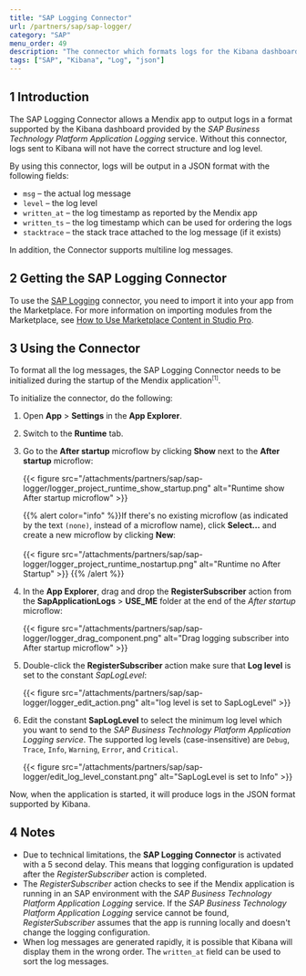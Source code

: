 ```yaml
---
title: "SAP Logging Connector"
url: /partners/sap/sap-logger/
category: "SAP"
menu_order: 49
description: "The connector which formats logs for the Kibana dashboard"
tags: ["SAP", "Kibana", "Log", "json"]
---
```


## 1 Introduction

The SAP Logging Connector allows a Mendix app to output logs in a format supported by the Kibana dashboard provided by the _SAP Business Technology Platform Application Logging_ service. Without this connector, logs sent to Kibana will not have the correct structure and log level.

By using this connector, logs will be output in a JSON format with the following fields:

* `msg` – the actual log message
* `level` – the log level
* `written_at` – the log timestamp as reported by the Mendix app
* `written_ts` – the log timestamp which can be used for ordering the logs
* `stacktrace` – the stack trace attached to the log message (if it exists)

In addition, the Connector supports multiline log messages.

## 2 Getting the SAP Logging Connector

To use the [SAP Logging](https://marketplace.mendix.com/link/component/110219/) connector, you need to import it into your app from the Marketplace. For more information on importing modules from the Marketplace, see [How to Use Marketplace Content in Studio Pro](/appstore/general/app-store-content/).

## 3 Using the Connector

To format all the log messages, the SAP Logging Connector needs to be initialized during the startup of the Mendix application<sup><small>[1]</small></sup>.

To initialize the connector, do the following:

1. Open **App** > **Settings** in the **App Explorer**.
2. Switch to the **Runtime** tab.
3. Go to the **After startup** microflow by clicking **Show** next to the **After startup** microflow:

    {{< figure src="/attachments/partners/sap/sap-logger/logger_project_runtime_show_startup.png" alt="Runtime show After startup microflow" >}}

    {{% alert color="info" %}}If there's no existing microflow (as indicated by the text `(none)`, instead of a microflow name), click **Select…** and create a new microflow by clicking **New**:<br/>   
    {{< figure src="/attachments/partners/sap/sap-logger/logger_project_runtime_nostartup.png" alt="Runtime no After Startup" >}}
    {{% /alert %}}

4. In the **App Explorer**, drag and drop the **RegisterSubscriber** action from the **SapApplicationLogs** > **USE_ME** folder at the end of the *After startup* microflow:

    {{< figure src="/attachments/partners/sap/sap-logger/logger_drag_component.png" alt="Drag logging subscriber into After startup microflow" >}}

5. Double-click the **RegisterSubscriber** action make sure that **Log level** is set to the constant *SapLogLevel*:

    {{< figure src="/attachments/partners/sap/sap-logger/logger_edit_action.png" alt="log level is set to SapLogLevel" >}}
	
6. Edit the constant **SapLogLevel** to select the minimum log level which you want to send to the *SAP Business Technology Platform Application Logging service*. The supported log levels (case-insensitive) are `Debug`, `Trace`, `Info`, `Warning`, `Error`, and `Critical`.

    {{< figure src="/attachments/partners/sap/sap-logger/edit_log_level_constant.png" alt="SapLogLevel is set to Info" >}}

Now, when the application is started, it will produce logs in the JSON format supported by Kibana.

## 4 Notes

* Due to technical limitations, the **SAP Logging Connector** is activated with a 5 second delay. This means that logging configuration is updated after the *RegisterSubscriber* action is completed.
* The *RegisterSubscriber* action checks to see if the Mendix application is running in an SAP environment with the *SAP Business Technology Platform Application Logging* service. If the *SAP Business Technology Platform Application Logging* service cannot be found, *RegisterSubscriber* assumes that the app is running locally and doesn't change the logging configuration.
* When log messages are generated rapidly, it is possible that Kibana will display them in the wrong order. The `written_at` field can be used to sort the log messages.
